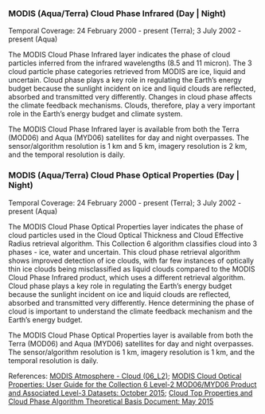 ### MODIS (Aqua/Terra) Cloud Phase Infrared (Day | Night)
Temporal Coverage: 24 February 2000 - present (Terra); 3 July 2002 - present (Aqua)

The MODIS Cloud Phase Infrared layer indicates the phase of cloud particles inferred from the infrared wavelengths (8.5 and 11 micron). The 3 cloud particle phase categories retrieved from MODIS are ice, liquid and uncertain. Cloud phase plays a key role in regulating the Earth’s energy budget because the sunlight incident on ice and liquid clouds are reflected, absorbed and transmitted very differently. Changes in cloud phase affects the climate feedback mechanisms. Clouds, therefore, play a very important role in the Earth’s energy budget and climate system.

The MODIS Cloud Phase Infrared layer is available from both the Terra (MOD06) and Aqua (MYD06) satellites for day and night overpasses. The sensor/algorithm resolution is 1 km and 5 km, imagery resolution is 2 km, and the temporal resolution is daily.

### MODIS (Aqua/Terra) Cloud Phase Optical Properties (Day | Night)
Temporal Coverage: 24 February 2000 - present (Terra); 3 July 2002 - present (Aqua)

The MODIS Cloud Phase Optical Properties layer indicates the phase of cloud particles used in the Cloud Optical Thickness and Cloud Effective Radius retrieval algorithm. This Collection 6 algorithm classifies cloud into 3 phases - ice, water and uncertain. This cloud phase retrieval algorithm shows improved detection of ice clouds, with far few instances of optically thin ice clouds being misclassified as liquid clouds compared to the MODIS Cloud Phase Infrared product, which uses a different retrieval algorithm. Cloud phase plays a key role in regulating the Earth’s energy budget because the sunlight incident on ice and liquid clouds are reflected, absorbed and transmitted very differently. Hence determining the phase of cloud is important to understand the climate feedback mechanism and the Earth’s energy budget.

The MODIS Cloud Phase Optical Properties layer is available from both the Terra (MOD06) and Aqua (MYD06) satellites for day and night overpasses. The sensor/algorithm resolution is 1 km, imagery resolution is 1 km, and the temporal resolution is daily.

References: [MODIS Atmosphere - Cloud (06_L2)](https://modis-atmos.gsfc.nasa.gov/products/cloud); [MODIS Cloud Optical Properties: User Guide for the Collection 6 Level-2 MOD06/MYD06 Product and Associated Level-3 Datasets: October 2015](http://modis-atmos.gsfc.nasa.gov/_docs/C6MOD06OPUserGuide.pdf); [Cloud Top Properties and Cloud Phase Algorithm Theoretical Basis Document: May 2015](http://modis-atmos.gsfc.nasa.gov/_docs/MOD06-ATBD_2015_05_01.pdf)
